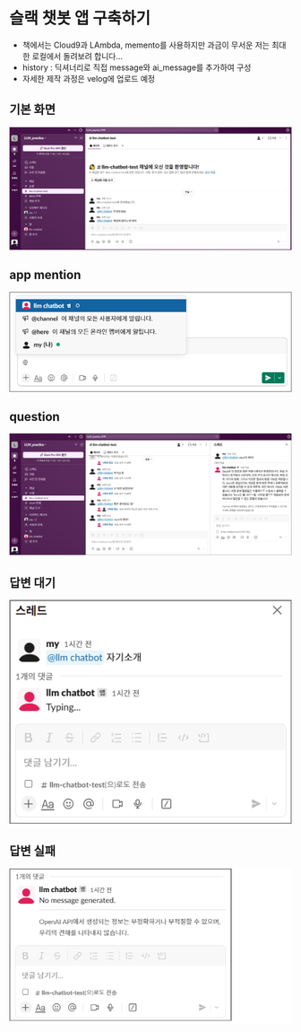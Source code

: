 # 슬랙 챗봇 앱 구축하기
- 책에서는 Cloud9과 LAmbda, memento를 사용하지만 과금이 무서운 저는 최대한 로컬에서 돌려보려 합니다...
- history : 딕셔너리로 직접 message와 ai_message를 추가하여 구성
- 자세한 제작 과정은 velog에 업로드 예정

## 기본 화면
![](https://github.com/PlutoJoshua/Langchain_LLM/blob/main/slack_app/photo/1.png?raw=true)

## app mention
![](https://github.com/PlutoJoshua/Langchain_LLM/blob/main/slack_app/photo/2.png?raw=true)

## question
![](https://github.com/PlutoJoshua/Langchain_LLM/blob/main/slack_app/photo/3.png?raw=true)

## 답변 대기
![](https://github.com/PlutoJoshua/Langchain_LLM/blob/main/slack_app/photo/4.png?raw=true)

## 답변 실패
![](https://github.com/PlutoJoshua/Langchain_LLM/blob/main/slack_app/photo/5.png?raw=true)